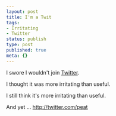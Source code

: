 ```yaml
---
layout: post
title: I'm a Twit
tags:
- Irritating
- Twitter
status: publish
type: post
published: true
meta: {}
---
```

I swore I wouldn't join <a href="http://twitter.com/" target="_blank">Twitter</a>.

I thought it was more irritating than useful.

I still think it's more irritating than useful.

And yet ... <a href="http://twitter.com/peat" target="_blank">http://twitter.com/peat</a>
